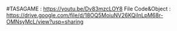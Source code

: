 #TASAGAME : https://youtu.be/Dv83mzcLOY8
File Code&Object : https://drive.google.com/file/d/18OQ5MoiuNV26KQiInLpM68r-OMNsyMcL/view?usp=sharing
